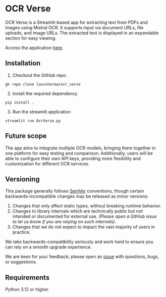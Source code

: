 # OCR Verse

OCR Verse is a Streamlit-based app for extracting text from PDFs and images using Mistral OCR. It supports input via
document URLs, file uploads, and image URLs. The extracted text is displayed in an expandable section for easy viewing.

Access the application [here](https://ocrverse.streamlit.app/).

## Installation

1. Checkout the GitHub repo.

```shell
gh repo clone lavvsharma/ocr_verse 
```

2. Install the required dependency

```shell
pip install .
```

3. Run the streamlit application

```shell
streamlit run OcrVerse.py
```

## Future scope

The app aims to integrate multiple OCR models, bringing them together in one platform for easy testing and comparison.
Additionally, users will be able to configure their own API keys, providing more flexibility and customization for
different OCR services.

## Versioning

This package generally follows [SemVer](https://semver.org/spec/v2.0.0.html) conventions, though certain
backwards-incompatible changes may be released as minor versions:

1. Changes that only affect static types, without breaking runtime behavior.
2. Changes to library internals which are technically public but not intended or documented for external use. _(Please
   open a GitHub issue to let us know if you are relying on such internals)_.
3. Changes that we do not expect to impact the vast majority of users in practice.

We take backwards-compatibility seriously and work hard to ensure you can rely on a smooth upgrade experience.

We are keen for your feedback; please open an [issue](https://github.com/lavvsharma/ocr_verse/issues) with
questions, bugs, or suggestions.

## Requirements

Python 3.12 or higher.

